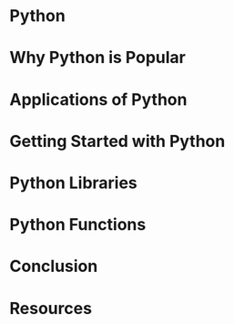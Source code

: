 # Python 
# Why Python is Popular
# Applications of Python
# Getting Started with Python
# Python Libraries
# Python Functions
# Conclusion
# Resources